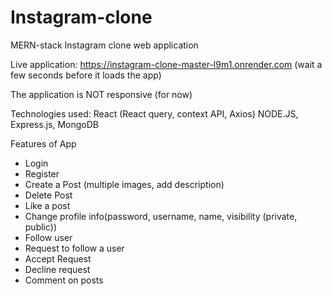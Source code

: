 # Instagram-clone
MERN-stack Instagram clone web application



Live application: https://instagram-clone-master-l9m1.onrender.com
(wait a few seconds before it loads the app)

The application is NOT responsive (for now) 

Technologies used:
React (React query, context API, Axios)
NODE.JS, Express.js, MongoDB 

Features of App
- Login
- Register
- Create a Post (multiple images, add description)
- Delete Post
- Like a post
- Change profile info(password, username, name, visibility (private, public))
- Follow user
- Request to follow a user
- Accept Request
- Decline request
- Comment on posts


